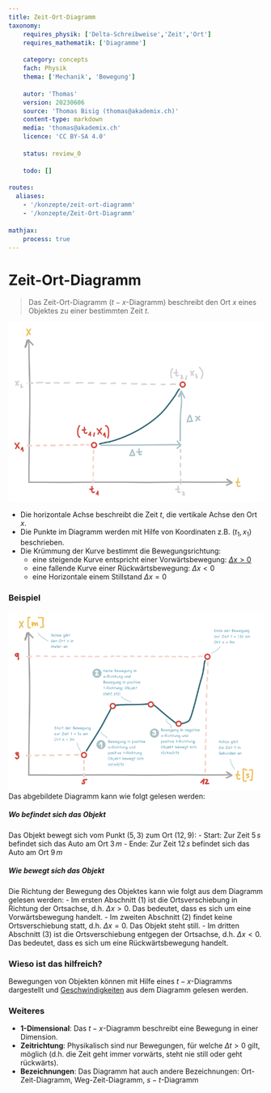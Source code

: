 ```yaml
---
title: Zeit-Ort-Diagramm
taxonomy:
	requires_physik: ['Delta-Schreibweise','Zeit','Ort']
	requires_mathematik: ['Diagramme']

	category: concepts
	fach: Physik
	thema: ['Mechanik', 'Bewegung']

	autor: 'Thomas'
	version: 20230606
	source: 'Thomas Bisig (thomas@akademix.ch)'
	content-type: markdown
	media: 'thomas@akademix.ch'
	licence: 'CC BY-SA 4.0'

	status: review_0

	todo: []

routes:
  aliases:
    - '/konzepte/zeit-ort-diagramm'
    - '/konzepte/Zeit-Ort-Diagramm'

mathjax:
	process: true
---
```


# Zeit-Ort-Diagramm

> Das Zeit-Ort-Diagramm ($t-x$-Diagramm) beschreibt den Ort $x$ eines Objektes zu einer bestimmten Zeit $t$.

![Zeit-Ort-Diagramm (t-x-Diagramm) theoretische Darstellung](Zeit-Ort-Diagramm-theoretisch.svg?resize=450,300&class=float-right)

- Die horizontale Achse beschreibt die Zeit $t$, die vertikale Achse den Ort $x$.
- Die Punkte im Diagramm werden mit Hilfe von Koordinaten z.B. $(t_1,x_1)$ beschrieben.
- Die Krümmung der Kurve bestimmt die Bewegungsrichtung:
	- eine steigende Kurve entspricht einer Vorwärtsbewegung: [$\Delta x \gt 0$][1]
	- eine fallende Kurve einer Rückwärtsbewegung: $\Delta x \lt 0$
	- eine Horizontale einem Stillstand $\Delta x=0$

### Beispiel
![Beispiel eines Zeit-Ort-Diagramm (t-x-Diagramm)](Zeit-Ort-Diagramm-Beispiel.svg?resize=450,350&class=float-right) Das abgebildete Diagramm kann wie folgt gelesen werden:

##### Wo befindet sich das Objekt
Das Objekt bewegt sich vom Punkt $(5,3)$ zum Ort $(12,9)$:
	- Start: Zur Zeit $5\,s$ befindet sich das Auto am Ort $3\,m$
	- Ende: Zur Zeit $12\,s$ befindet sich das Auto am Ort $9\,m$

##### Wie bewegt sich das Objekt
Die Richtung der Bewegung des Objektes kann wie folgt aus dem Diagramm gelesen werden:
	- Im ersten Abschnitt (1) ist die Ortsverschiebung in Richtung der Ortsachse, d.h. $\Delta x \gt 0$. Das bedeutet, dass es sich um eine Vorwärtsbewegung handelt.
	- Im zweiten Abschnitt (2) findet keine Ortsverschiebung statt, d.h. $\Delta x=0$. Das Objekt steht still.
	- Im dritten Abschnitt (3) ist die Ortsverschiebung entgegen der Ortsachse, d.h. $\Delta x \lt 0$. Das bedeutet, dass es sich um eine Rückwärtsbewegung handelt.

### Wieso ist das hilfreich?
Bewegungen von Objekten können mit Hilfe eines $t-x$-Diagramms dargestellt und [Geschwindigkeiten][1] aus dem Diagramm gelesen werden.

### Weiteres
- **1-Dimensional**: Das $t-x$-Diagramm beschreibt eine Bewegung in einer Dimension.
- **Zeitrichtung**: Physikalisch sind nur Bewegungen, für welche $\Delta t \gt 0$ gilt, möglich (d.h. die Zeit geht immer vorwärts, steht nie still oder geht rückwärts).
- **Bezeichnungen**: Das Diagramm hat auch andere Bezeichnungen: Ort-Zeit-Diagramm, Weg-Zeit-Diagramm, $s-t$-Diagramm

[1]: <konzepte/konzept-1/> "Name des Konzepts"
